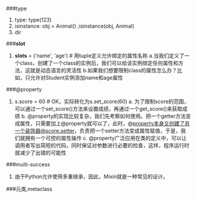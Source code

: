 
###type
1. type: type(123)
2. isinstance: obj = Animal() ;isinstance(obj, Animal)
3. dir

###__slot__
1. __slots__ = ('name', 'age') # 用tuple定义允许绑定的属性名称
    a.当我们定义了一个class，创建了一个class的实例后，我们可以给该实例绑定任何属性和方法，这就是动态语言的灵活性
    b.如果我们想要限制class的属性怎么办？比如，只允许对Student实例添加name和age属性

###@property
1. s.score = 60 # OK，实际转化为s.set_score(60)
    a. 为了限制score的范围，可以通过一个set_score()方法来设置成绩，再通过一个get_score()来获取成绩
    b. @property的实现比较复杂，我们先考察如何使用。把一个getter方法变成属性，只需要加上@property就可以了，此时，@property本身又创建了另一个装饰器@score.setter，负责把一个setter方法变成属性赋值，于是，我们就拥有一个可控的属性操作
    c. @property广泛应用在类的定义中，可以让调用者写出简短的代码，同时保证对参数进行必要的检查，这样，程序运行时就减少了出错的可能性

###multi-success
1. 由于Python允许使用多重继承，因此，Mixin就是一种常见的设计。

###元类,metaclass

